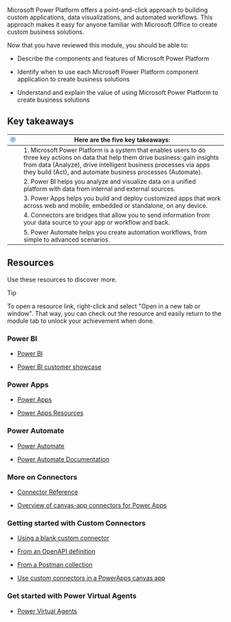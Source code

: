 Microsoft Power Platform offers a point-and-click approach to building custom applications, data visualizations, and automated workflows. This approach makes it easy for anyone familiar with Microsoft Office to create custom business solutions.

Now that you have reviewed this module, you should be able to:

- Describe the components and features of Microsoft Power Platform

- Identify when to use each Microsoft Power Platform component application to create business solutions

- Understand and explain the value of using Microsoft Power Platform to create business solutions

## Key takeaways



| ![Icon of lightbulb](../media/key-takeaway.png) | Here are the five key takeaways: |
| - | - |
| | 1. Microsoft Power Platform is a system that enables users to do three key actions on data that help them drive business: gain insights from data (Analyze), drive intelligent business processes via apps they build (Act), and automate business processes (Automate). |
| | 2. Power BI helps you analyze and visualize data on a unified platform with data from internal and external sources. |
| | 3. Power Apps helps you build and deploy customized apps that work across web and mobile, embedded or standalone, on any device. |
| | 4. Connectors are bridges that allow you to send information from your data source to your app or workflow and back. |
| | 5. Power Automate helps you create automation workflows, from simple to advanced scenarios. |


## Resources

Use these resources to discover more.

> [!TIP]
> To open a resource link, right-click and select "Open in a new tab or window". That way, you can check out the resource and easily return to the module tab to unlock your achievement when done.

### Power BI

- [Power BI](https://powerbi.microsoft.com/)

- [Power BI customer showcase](https://powerbi.microsoft.com/customer-showcase/)

### Power Apps

- [Power Apps](https://powerapps.microsoft.com/)

- [Power Apps Resources](https://powerapps.microsoft.com/blog/microsoft-powerapps-learning-resources/)

### Power Automate

- [Power Automate](https://flow.microsoft.com/)

- [Power Automate Documentation](/flow/)

### More on Connectors

- [Connector Reference](/connectors/)

- [Overview of canvas-app connectors for Power Apps](/powerapps/maker/canvas-apps/connections-list)

### Getting started with Custom Connectors

- [Using a blank custom connector](/connectors/custom-connectors/define-blank)

- [From an OpenAPI definition](/connectors/custom-connectors/define-openapi-definition)

- [From a Postman collection](/connectors/custom-connectors/define-postman-collection)

- [Use custom connectors in a PowerApps canvas app](/learn/modules/use-custom-connectors-in-powerapps-canvas-app/)

### Get started with Power Virtual Agents
- [Power Virtual Agents](https://powervirtualagents.microsoft.com/)
